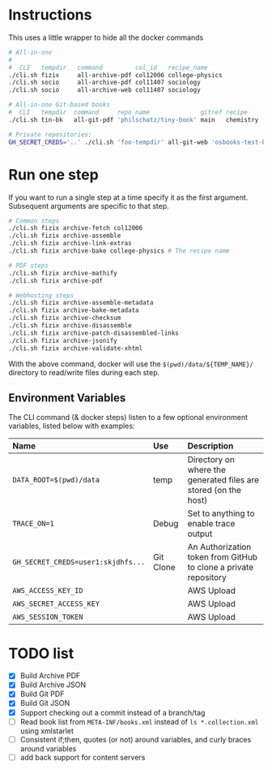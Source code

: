 # Instructions

This uses a little wrapper to hide all the docker commands

```sh
# All-in-one
#
#  CLI   tempdir   command         col_id   recipe_name 
./cli.sh fizix     all-archive-pdf col12006 college-physics
./cli.sh socio     all-archive-pdf col11407 sociology
./cli.sh socio     all-archive-web col11407 sociology

# All-in-one Git-based books
#  CLI   tempdir  command     repo_name              gitref recipe      book_slug
./cli.sh tin-bk   all-git-pdf 'philschatz/tiny-book' main   chemistry   book-slug1

# Private repositories:
GH_SECRET_CREDS='..' ./cli.sh 'foo-tempdir' all-git-web 'osbooks-test-bundle' 'test-slug'
```

# Run one step

If you want to run a single step at a time specify it as the first argument. Subsequent arguments are specific to that step.


```sh
# Common steps
./cli.sh fizix archive-fetch col12006
./cli.sh fizix archive-assemble
./cli.sh fizix archive-link-extras
./cli.sh fizix archive-bake college-physics # The recipe name

# PDF steps
./cli.sh fizix archive-mathify
./cli.sh fizix archive-pdf

# Webhosting steps
./cli.sh fizix archive-assemble-metadata
./cli.sh fizix archive-bake-metadata
./cli.sh fizix archive-checksum
./cli.sh fizix archive-disassemble
./cli.sh fizix archive-patch-disassembled-links
./cli.sh fizix archive-jsonify
./cli.sh fizix archive-validate-xhtml
```

With the above command, docker will use the `$(pwd)/data/${TEMP_NAME}/` directory to read/write files during each step.

## Environment Variables

The CLI command (& docker steps) listen to a few optional environment variables, listed below with examples:

| Name | Use | Description |
| :--- | :-- | :---------- |
| `DATA_ROOT=$(pwd)/data` | temp | Directory on where the generated files are stored (on the host)
| `TRACE_ON=1` | Debug | Set to anything to enable trace output
| `GH_SECRET_CREDS=user1:skjdhfs...` | Git Clone | An Authorization token from GitHub to clone a private repository
| `AWS_ACCESS_KEY_ID` | | AWS Upload | See `aws-access` for more
| `AWS_SECRET_ACCESS_KEY` | | AWS Upload | See `aws-access` for more
| `AWS_SESSION_TOKEN` | | AWS Upload | See `aws-access` for more


# TODO list

- [x] Build Archive PDF
- [x] Build Archive JSON
- [x] Build Git PDF
- [x] Build Git JSON
- [x] Support checking out a commit instead of a branch/tag
- [ ] Read book list from `META-INF/books.xml` instead of `ls *.collection.xml` using xmlstarlet
- [ ] Consistent if;then, quotes (or not) around variables, and curly braces around variables
- [ ] add back support for content servers